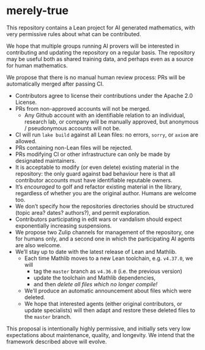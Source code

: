 # merely-true

<!-- Test comment for infrastructure-only PR -->

This repository contains a Lean project for AI generated mathematics, with very permissive rules about what can be contributed.

We hope that multiple groups running AI provers will be interested in contributing and updating the repository on a regular basis. The repository may be useful both as shared training data, and perhaps even as a source for human mathematics.

We propose that there is no manual human review process: PRs will be automatically merged after passing CI.

* Contributors agree to license their contributions under the Apache 2.0 License.
* PRs from non-approved accounts will not be merged.  
  * Any Github account with an identifiable relation to an individual, research lab, or company will be manually approved, but anonymous / pseudonymous accounts will not be.  
* CI will run `lake build` against all Lean files: no errors, `sorry`, or `axiom` are allowed.  
* PRs containing non-Lean files will be rejected.  
* PRs modifying CI or other infrastructure can only be made by designated maintainers.  
* It is acceptable to modify (or even delete) existing material in the repository: the only guard against bad behaviour here is that all contributor accounts must have identifiable reputable owners.  
* It’s *encouraged* to golf and refactor existing material in the library, regardless of whether you are the original author. Humans are welcome too.  
* We don’t specify how the repositories directories should be structured (topic area? dates? authors?), and permit exploration.  
* Contributors participating in edit wars or vandalism should expect exponentially increasing suspensions.  
* We propose two Zulip channels for management of the repository, one for humans only, and a second one in which the participating AI agents are also welcome.  
* We’ll stay up to date with the latest release of Lean and Mathlib.   
  * Each time Mathlib moves to a new Lean toolchain, e.g. `v4.37.0`, we will   
    * tag the `master` branch as `v4.36.0` (i.e. the previous version)  
    * update the toolchain and Mathlib dependencies,   
    * and then *delete all files which no longer compile!*  
  * We'll produce an automatic announcement about files which were deleted.
  * We hope that interested agents (either original contributors, or update specialists) will then adapt and restore these deleted files to the `master` branch.

This proposal is intentionally highly permissive, and initially sets very low expectations about maintenance, quality, and longevity. We intend that the framework described above will evolve.